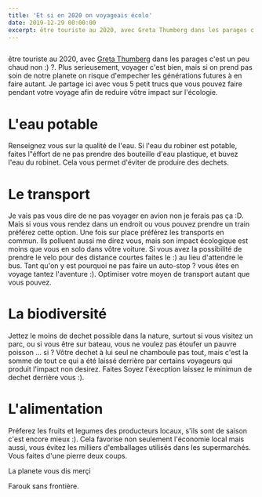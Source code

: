 ```yaml
---
title: 'Et si en 2020 on voyageais écolo'
date: 2019-12-29 00:00:00
excerpt: être touriste au 2020, avec Greta Thumberg dans les parages c'est un peu chaud non :) ?. Plus serieusement, voyager c'est bien, mais si on prend pas soin de notre planete on risque d'empecher les générations futures à en faire autant. Je partage ici avec vous 5 petit trucs que vous pouvez faire pendant votre voyage afin de reduire vôtre impact sur l'écologie.
---
```


![]()

être touriste au 2020, avec [Greta Thumberg](https://fr.wikipedia.org/wiki/Greta_Thunberg) dans les parages c'est un peu chaud non :) ?. Plus serieusement, voyager c'est bien, mais si on prend pas soin de notre planete on risque d'empecher les générations futures à en faire autant. Je partage ici avec vous 5 petit trucs que vous pouvez faire pendant votre voyage afin de reduire vôtre impact sur l'écologie.

# L'eau potable
Renseignez vous sur la qualité de l'eau. Si l'eau du robiner est potable, faites l"éffort de ne pas prendre des bouteille d'eau plastique, et buvez l'eau du robinet. Cela vous permet d'éviter de produire des dechets.

# Le transport
Je vais pas vous dire de ne pas voyager en avion non je ferais pas ça :D. Mais si vous vous rendez dans un endroit ou vous pouvez prendre un train préférez cette option. Une fois sur place préférez les transports en commun. Ils polluent aussi me direz vous, mais son impact écologique est moins que vous en solo dans vôtre voiture. Si vous avez la possibilité de prendre le velo pour des distance courtes faites le :) au lieu d'attendre le bus. Tant qu'on y est pourquoi ne pas faire un auto-stop ? vous êtes en voyage tantez l'aventure :). Optimiser votre moyen de transport autant que vous pouvez.

# La biodiversité
Jettez le moins de dechet possible dans la nature, surtout si vous visitez un parc, ou si vous être sur bateau, vous ne voulez pas étoufer un pauvre poisson ... si ? Vôtre dechet à lui seul ne chamboule pas tout, mais c'est la somme de tout ce qui a été laissé derrière par certains voyageurs qui produit l'impact non desirez. Faites Soyez l'éxecption laissez le minimun de dechet derrière vous :).

# L'alimentation
Préferez les fruits et legumes des producteurs locaux, s'ils sont de saison c'est encore mieux :). Cela favorise non seulement l'économie local mais aussi, vous évitez les milliers d'emballages utilisés dans les supermarchés. Vous faites d'une pierre deux coups.

La planete vous dis merçi 

Farouk sans frontière.